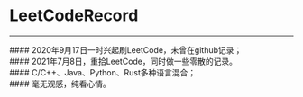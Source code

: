 # LeetCodeRecord
<hr>
#### 2020年9月17日一时兴起刷LeetCode，未曾在github记录；
<br>
#### 2021年7月8日，重拾LeetCode，同时做一些零散的记录。
<br>
#### C/C++、Java、Python、Rust多种语言混合；
<br>
#### 毫无观感，纯看心情。
